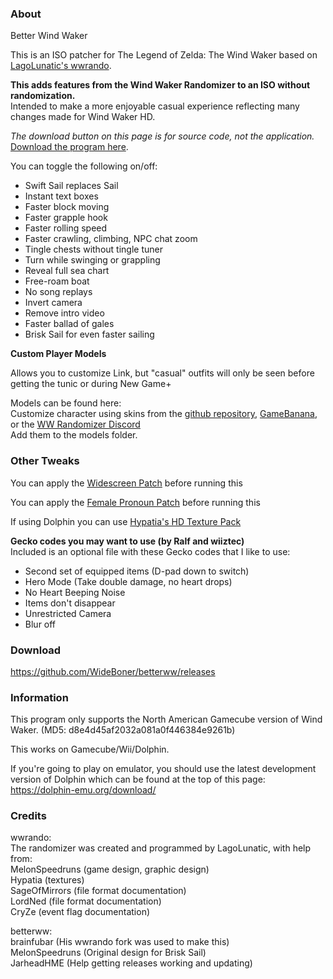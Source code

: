 
### About

Better Wind Waker  

This is an ISO patcher for The Legend of Zelda: The Wind Waker based on [LagoLunatic's wwrando](https://github.com/LagoLunatic/wwrando).

**This adds features from the Wind Waker Randomizer to an ISO without randomization.**  
Intended to make a more enjoyable casual experience reflecting many changes made for Wind Waker HD.  

*The download button on this page is for source code, not the application.* [Download the program here](https://github.com/WideBoner/betterww/releases).  

You can toggle the following on/off:
* Swift Sail replaces Sail  
* Instant text boxes  
* Faster block moving  
* Faster grapple hook  
* Faster rolling speed  
* Faster crawling, climbing, NPC chat zoom  
* Tingle chests without tingle tuner 
* Turn while swinging or grappling
* Reveal full sea chart 
* Free-roam boat  
* No song replays  
* Invert camera  
* Remove intro video  
* Faster ballad of gales  
* Brisk Sail for even faster sailing

  
**Custom Player Models**  

Allows you to customize Link, but "casual" outfits will only be seen before getting the tunic or during New Game+  
  
Models can be found here:  
Customize character using skins from the [github repository](https://github.com/Sage-of-Mirrors/Custom-Wind-Waker-Player-Models), [GameBanana](https://gamebanana.com/games/6173), or the [ WW Randomizer Discord](https://discord.gg/r2963mt)  
Add them to the models folder.

### Other Tweaks
  
You can apply the [Widescreen Patch](https://www.dropbox.com/s/5huyf6r3drynq1c/The%20Legend%20of%20Zelda%20The%20Wind%20Waker%20Widescreen.zip?dl=1) before running this  

You can apply the [Female Pronoun Patch](http://slothsoft.tumblr.com/post/36097890951/the-legend-of-zelda-the-wind-waker-pronoun) before running this  

If using Dolphin you can use [Hypatia's HD Texture Pack](https://onthegreatsea.tumblr.com/DOWNLOADS)

**Gecko codes you may want to use (by Ralf and wiiztec)**  
Included is an optional file with these Gecko codes that I like to use:  
  
* Second set of equipped items (D-pad down to switch)   
* Hero Mode (Take double damage, no heart drops)  
* No Heart Beeping Noise  
* Items don't disappear  
* Unrestricted Camera  
* Blur off  

### Download

https://github.com/WideBoner/betterww/releases


### Information

This program only supports the North American Gamecube version of Wind Waker. (MD5: d8e4d45af2032a081a0f446384e9261b)  

This works on Gamecube/Wii/Dolphin.

If you're going to play on emulator, you should use the latest development version of Dolphin which can be found at the top of this page: https://dolphin-emu.org/download/


### Credits

wwrando:  
The randomizer was created and programmed by LagoLunatic, with help from:  
MelonSpeedruns (game design, graphic design)  
Hypatia (textures)  
SageOfMirrors (file format documentation)  
LordNed (file format documentation)  
CryZe (event flag documentation)  

betterww:  
brainfubar (His wwrando fork was used to make this)  
MelonSpeedruns (Original design for Brisk Sail)  
JarheadHME (Help getting releases working and updating)
